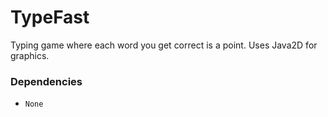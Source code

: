 # TypeFast
Typing game where each word you get correct is a point. Uses Java2D for graphics.


### Dependencies
* `None`
